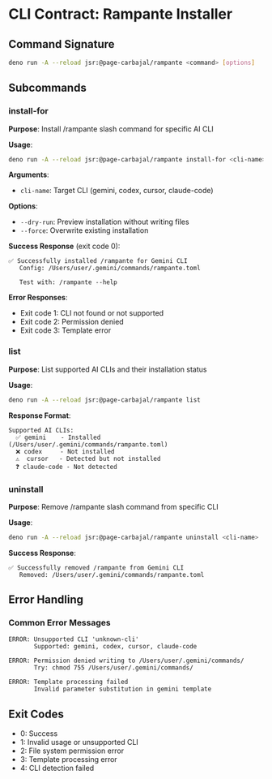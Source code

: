 # CLI Contract: Rampante Installer

## Command Signature

```bash
deno run -A --reload jsr:@page-carbajal/rampante <command> [options]
```

## Subcommands

### install-for

**Purpose**: Install /rampante slash command for specific AI CLI

**Usage**:

```bash
deno run -A --reload jsr:@page-carbajal/rampante install-for <cli-name>
```

**Arguments**:

- `cli-name`: Target CLI (gemini, codex, cursor, claude-code)

**Options**:

- `--dry-run`: Preview installation without writing files
- `--force`: Overwrite existing installation

**Success Response** (exit code 0):

```
✅ Successfully installed /rampante for Gemini CLI
   Config: /Users/user/.gemini/commands/rampante.toml

   Test with: /rampante --help
```

**Error Responses**:

- Exit code 1: CLI not found or not supported
- Exit code 2: Permission denied
- Exit code 3: Template error

### list

**Purpose**: List supported AI CLIs and their installation status

**Usage**:

```bash
deno run -A --reload jsr:@page-carbajal/rampante list
```

**Response Format**:

```
Supported AI CLIs:
  ✅ gemini    - Installed (/Users/user/.gemini/commands/rampante.toml)
  ❌ codex     - Not installed
  ⚠️  cursor   - Detected but not installed
  ❓ claude-code - Not detected
```

### uninstall

**Purpose**: Remove /rampante slash command from specific CLI

**Usage**:

```bash
deno run -A --reload jsr:@page-carbajal/rampante uninstall <cli-name>
```

**Success Response**:

```
✅ Successfully removed /rampante from Gemini CLI
   Removed: /Users/user/.gemini/commands/rampante.toml
```

## Error Handling

### Common Error Messages

```
ERROR: Unsupported CLI 'unknown-cli'
       Supported: gemini, codex, cursor, claude-code

ERROR: Permission denied writing to /Users/user/.gemini/commands/
       Try: chmod 755 /Users/user/.gemini/commands/

ERROR: Template processing failed
       Invalid parameter substitution in gemini template
```

## Exit Codes

- 0: Success
- 1: Invalid usage or unsupported CLI
- 2: File system permission error
- 3: Template processing error
- 4: CLI detection failed
